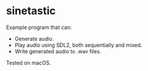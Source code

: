 # sinetastic

Example program that can:

* Generate audio.
* Play audio using SDL2, both sequentially and mixed.
* Write generated audio to .wav files.

Tested on macOS.
